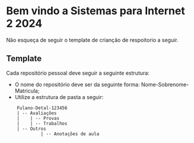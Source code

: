 # Bem vindo a Sistemas para Internet 2 2024

Não esqueça de seguir o template de crianção de respoitorio a seguir.

## Template

Cada repositório pessoal deve seguir a seguinte estrutura:

- O nome do repositório deve ser da seguinte forma: Nome-Sobrenome-Matricula;
- Utilize a estrutura de pasta a seguir:
```
	Fulano-Detal-123456
	| -- Avaliações
	|    | -- Provas
	|    | -- Trabalhos
	| -- Outros
             | -- Anotações de aula
```

